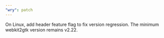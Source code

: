 ```yaml
---
"wry": patch
---
```


On Linux, add header feature flag to fix version regression. The minimum webkit2gtk version remains v2.22.

